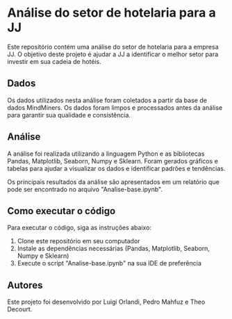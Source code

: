 # Análise do setor de hotelaria para a JJ

Este repositório contém uma análise do setor de hotelaria para a empresa JJ. O objetivo deste projeto é ajudar a JJ a identificar o melhor setor para investir em sua cadeia de hotéis.

## Dados

Os dados utilizados nesta análise foram coletados a partir da base de dados MindMiners. Os dados foram limpos e processados antes da análise para garantir sua qualidade e consistência.

## Análise

A análise foi realizada utilizando a linguagem Python e as bibliotecas Pandas, Matplotlib, Seaborn, Numpy e Sklearn. Foram gerados gráficos e tabelas para ajudar a visualizar os dados e identificar padrões e tendências.

Os principais resultados da análise são apresentados em um relatório que pode ser encontrado no arquivo "Analise-base.ipynb".

## Como executar o código

Para executar o código, siga as instruções abaixo:

1. Clone este repositório em seu computador
2. Instale as dependências necessárias (Pandas, Matplotlib, Seaborn, Numpy e Sklearn)
3. Execute o script "Analise-base.ipynb" na sua IDE de preferência

## Autores

Este projeto foi desenvolvido por Luigi Orlandi, Pedro Mahfuz e Theo Decourt.
